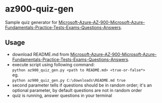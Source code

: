 # az900-quiz-gen

Sample quiz generator for [Microsoft-Azure-AZ-900-Microsoft-Azure-Fundamentals-Practice-Tests-Exams-Questions-Answers](https://github.com/Ditectrev/Microsoft-Azure-AZ-900-Microsoft-Azure-Fundamentals-Practice-Tests-Exams-Questions-Answers).

## Usage

- download README.md from [Microsoft-Azure-AZ-900-Microsoft-Azure-Fundamentals-Practice-Tests-Exams-Questions-Answers](https://github.com/Ditectrev/Microsoft-Azure-AZ-900-Microsoft-Azure-Fundamentals-Practice-Tests-Exams-Questions-Answers).
- execute script using following command: \
```python az900_quiz_gen.py <path to README.md> <true-or-false*>```\
eg.\
```python az900_quiz_gen.py C:\downloads\README.md true```
- second parameter tells if questions should be in random order; it's an optional parameter, by default questions are not in random order
- quiz is running, answer questions in your terminal
